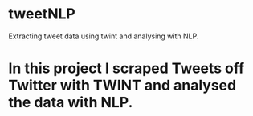 # tweetNLP
Extracting tweet data using twint and analysing with NLP. 

# In this project I scraped Tweets off Twitter with TWINT and analysed the data with NLP.
